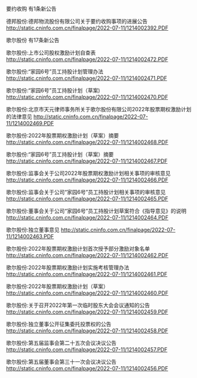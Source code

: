 要约收购 有1条新公告 

德邦股份:德邦物流股份有限公司关于要约收购事项的进展公告 http://static.cninfo.com.cn/finalpage/2022-07-11/1214002392.PDF 

歌尔股份 有17条新公告 

歌尔股份:上市公司股权激励计划自查表 http://static.cninfo.com.cn/finalpage/2022-07-11/1214002472.PDF 

歌尔股份:“家园6号”员工持股计划管理办法 http://static.cninfo.com.cn/finalpage/2022-07-11/1214002471.PDF 

歌尔股份:“家园6号”员工持股计划（草案) http://static.cninfo.com.cn/finalpage/2022-07-11/1214002470.PDF 

歌尔股份:北京市天元律师事务所关于歌尔股份有限公司2022年股票期权激励计划的法律意见 http://static.cninfo.com.cn/finalpage/2022-07-11/1214002469.PDF 

歌尔股份:2022年股票期权激励计划（草案）摘要 http://static.cninfo.com.cn/finalpage/2022-07-11/1214002468.PDF 

歌尔股份:“家园6号”员工持股计划（草案）摘要 http://static.cninfo.com.cn/finalpage/2022-07-11/1214002467.PDF 

歌尔股份:监事会关于公司2022年股票期权激励计划相关事项的审核意见 http://static.cninfo.com.cn/finalpage/2022-07-11/1214002466.PDF 

歌尔股份:监事会关于公司“家园6号”员工持股计划相关事项的审核意见 http://static.cninfo.com.cn/finalpage/2022-07-11/1214002465.PDF 

歌尔股份:董事会关于公司“家园6号”员工持股计划草案符合《指导意见》的说明 http://static.cninfo.com.cn/finalpage/2022-07-11/1214002464.PDF 

歌尔股份:独立董事意见 http://static.cninfo.com.cn/finalpage/2022-07-11/1214002463.PDF 

歌尔股份:2022年股票期权激励计划首次授予部分激励对象名单 http://static.cninfo.com.cn/finalpage/2022-07-11/1214002462.PDF 

歌尔股份:2022年股票期权激励计划实施考核管理办法 http://static.cninfo.com.cn/finalpage/2022-07-11/1214002461.PDF 

歌尔股份:2022年股票期权激励计划（草案） http://static.cninfo.com.cn/finalpage/2022-07-11/1214002460.PDF 

歌尔股份:关于召开2022年第一次临时股东大会会议通知的公告 http://static.cninfo.com.cn/finalpage/2022-07-11/1214002459.PDF 

歌尔股份:独立董事公开征集委托投票权的公告 http://static.cninfo.com.cn/finalpage/2022-07-11/1214002458.PDF 

歌尔股份:第五届监事会第二十五次会议决议公告 http://static.cninfo.com.cn/finalpage/2022-07-11/1214002457.PDF 

歌尔股份:第五届董事会第三十一次会议决议公告 http://static.cninfo.com.cn/finalpage/2022-07-11/1214002456.PDF 

